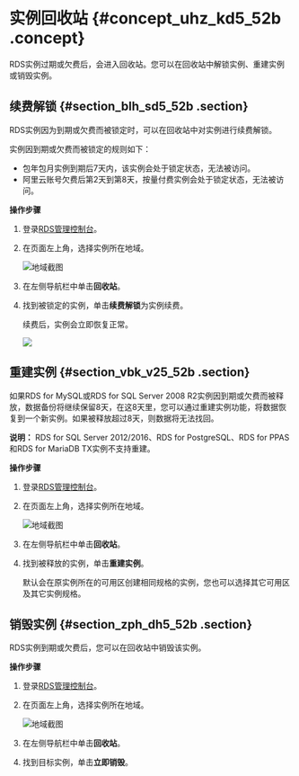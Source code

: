 # 实例回收站 {#concept_uhz_kd5_52b .concept}

RDS实例过期或欠费后，会进入回收站。您可以在回收站中解锁实例、重建实例或销毁实例。

## 续费解锁 {#section_blh_sd5_52b .section}

RDS实例因为到期或欠费而被锁定时，可以在回收站中对实例进行续费解锁。

实例因到期或欠费而被锁定的规则如下：

-   包年包月实例到期后7天内，该实例会处于锁定状态，无法被访问。
-   阿里云账号欠费后第2天到第8天，按量付费实例会处于锁定状态，无法被访问。

**操作步骤**

1.  登录[RDS管理控制台](https://rds.console.aliyun.com)。
2.  在页面左上角，选择实例所在地域。

    ![地域截图](http://static-aliyun-doc.oss-cn-hangzhou.aliyuncs.com/assets/img/7882/154745585137169_zh-CN.png)

3.  在左侧导航栏中单击**回收站**。
4.  找到被锁定的实例，单击**续费解锁**为实例续费。

    续费后，实例会立即恢复正常。

    ![](http://static-aliyun-doc.oss-cn-hangzhou.aliyuncs.com/assets/img/17680/15474558519429_zh-CN.png)


## 重建实例 {#section_vbk_v25_52b .section}

如果RDS for MySQL或RDS for SQL Server 2008 R2实例因到期或欠费而被释放，数据备份将继续保留8天，在这8天里，您可以通过重建实例功能，将数据恢复到一个新实例。如果被释放超过8天，则数据将无法找回。

**说明：** RDS for SQL Server 2012/2016、RDS for PostgreSQL、RDS for PPAS和RDS for MariaDB TX实例不支持重建。

**操作步骤**

1.  登录[RDS管理控制台](https://rds.console.aliyun.com)。
2.  在页面左上角，选择实例所在地域。

    ![地域截图](http://static-aliyun-doc.oss-cn-hangzhou.aliyuncs.com/assets/img/7882/154745585137169_zh-CN.png)

3.  在左侧导航栏中单击**回收站**。
4.  找到被释放的实例，单击**重建实例**。

    默认会在原实例所在的可用区创建相同规格的实例，您也可以选择其它可用区及其它实例规格。


## 销毁实例 {#section_zph_dh5_52b .section}

RDS实例到期或欠费后，您可以在回收站中销毁该实例。

**操作步骤**

1.  登录[RDS管理控制台](https://rds.console.aliyun.com)。
2.  在页面左上角，选择实例所在地域。

    ![地域截图](http://static-aliyun-doc.oss-cn-hangzhou.aliyuncs.com/assets/img/7882/154745585137169_zh-CN.png)

3.  在左侧导航栏中单击**回收站**。
4.  找到目标实例，单击**立即销毁**。

